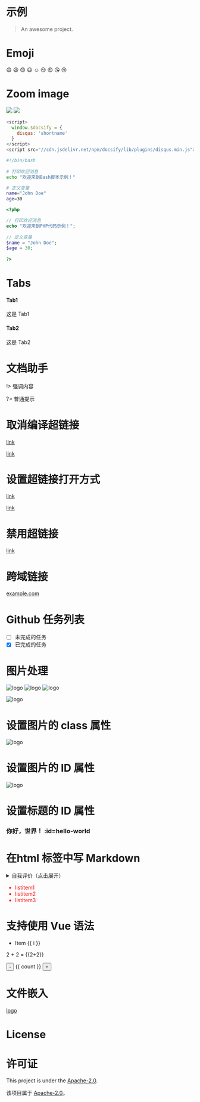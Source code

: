 # 示例

> An awesome project.

# Emoji

😄 😆 😊 😃 ☺️ 😏 😍 😘 😚

# Zoom image

<img id="zoom-default" src="https://medium-zoom.francoischalifour.com/image-2.ddbb59d5.jpg" data-zoom-src="./logo.png" >

<img id="zoom-margin" src="https://medium-zoom.francoischalifour.com/image-2.ddbb59d5.jpg" >

```javascript
<script>
  window.$docsify = {
    disqus: 'shortname'
  }
</script>
<script src="//cdn.jsdelivr.net/npm/docsify/lib/plugins/disqus.min.js"></script>
```

```bash
#!/bin/bash  
  
# 打印欢迎消息  
echo "欢迎来到Bash脚本示例！"  

# 定义变量  
name="John Doe"  
age=30  
```

```php
<?php  

// 打印欢迎消息  
echo "欢迎来到PHP代码示例！";  
  
// 定义变量  
$name = "John Doe";  
$age = 30;  
 
?>
```

# Tabs

<!-- tabs:start -->

#### **Tab1**

这是 Tab1

#### **Tab2**

这是 Tab2

<!-- tabs:end -->

# 文档助手

!> 强调内容

?> 普通提示

# 取消编译超链接

[link](/demo/ ":ignore")

[link](/demo/ ":ignore title")

# 设置超链接打开方式

[link](https://docsify.js.org/#/zh-cn/ ":target=_self")

[link](https://docsify.js.org/#/zh-cn/ ":target=_blank")

# 禁用超链接

[link](/demo ":disabled")

# 跨域链接

[example.com](https://example.com/ ":crossorgin")

# Github 任务列表

- [ ] 未完成的任务
- [X] 已完成的任务

# 图片处理

![logo](https://docsify.js.org/_media/icon.svg)
![logo](https://docsify.js.org/_media/icon.svg ":size=50x100")
![logo](https://docsify.js.org/_media/icon.svg ":size=100")

<!-- 支持按百分比缩放 -->

![logo](https://docsify.js.org/_media/icon.svg ":size=10%")

# 设置图片的 class 属性

![logo](https://docsify.js.org/_media/icon.svg ":class=someCssClass")

# 设置图片的 ID 属性

![logo](https://docsify.js.org/_media/icon.svg ":id=someCssId")

# 设置标题的 ID 属性

### 你好，世界！ :id=hello-world

# 在html 标签中写 Markdown

<details>
<summary>自我评价（点击展开）</summary>

- Abc
- Def

</details>

<div style='color: red'>

- listitem1
- listitem2
- listitem3

</div>

# 支持使用 Vue 语法

<ul>
  <li v-for="i in 3">Item {{ i }}</li>
</ul>

<p>2 + 2 = {{2+2}}</p> 

<p>
  <button @click="count -= 1">-</button>
  {{ count }}
  <button @click="count += 1">+</button>
</p>

# 文件嵌入

[logo](./logo.mp4 ':include')

# License
# 许可证

This project is under the [Apache-2.0](LICENSE).

该项目属于 [Apache-2.0](LICENSE)。
